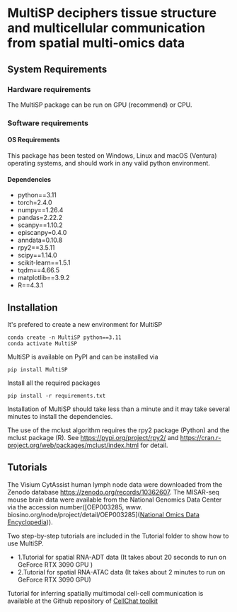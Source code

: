 # MultiSP deciphers tissue structure and multicellular communication from spatial multi-omics data 

## System Requirements

### Hardware requirements

The  MultiSP package can be run on GPU (recommend) or CPU.

### Software requirements

#### OS Requirements

This package has been tested on Windows, Linux and macOS (Ventura) operating systems, and should work in any valid python environment. 

#### Dependencies

* python==3.11
* torch=2.4.0
* numpy==1.26.4
* pandas=2.22.2
* scanpy==1.10.2
* episcanpy=0.4.0
* anndata=0.10.8
* rpy2==3.5.11
* scipy==1.14.0
* scikit-learn==1.5.1
* tqdm==4.66.5
* matplotlib==3.9.2
* R==4.3.1

## Installation

It's prefered to create a new environment for MultiSP

```
conda create -n MultiSP python==3.11
conda activate MultiSP
```

MultiSP is available on PyPI and can be installed via

```
pip install MultiSP
```

Install all the required packages

```
pip install -r requirements.txt
```

Installation of MultiSP should take less than a minute and it may take several minutes to install the dependencies.

The use of the mclust algorithm requires the rpy2 package (Python) and the mclust package (R). See https://pypi.org/project/rpy2/ and https://cran.r-project.org/web/packages/mclust/index.html for detail.

## Tutorials

The Visium CytAssist human lymph node data were downloaded from the Zenodo database https://zenodo.org/records/10362607. The MISAR-seq mouse brain data were available from the National Genomics Data Center via the accession number([OEP003285, www. biosino.org/node/project/detail/OEP003285]([National Omics Data Encyclopedia](https://www.biosino.org/node/project/detail/OEP003285))).

Two step-by-step tutorials are included in the Tutorial folder to show how to use MultiSP.

- 1.Tutorial for spatial RNA-ADT data (It takes about 20 seconds to run on GeForce RTX 3090 GPU )
- 2.Tutorial for spatial RNA-ATAC data (It takes about 2 minutes to run on GeForce RTX 3090 GPU)

Tutorial for inferring spatially multimodal cell-cell communication is available at the Github repository of [CellChat toolkit](https://github.com/jinworks/CellChat)

